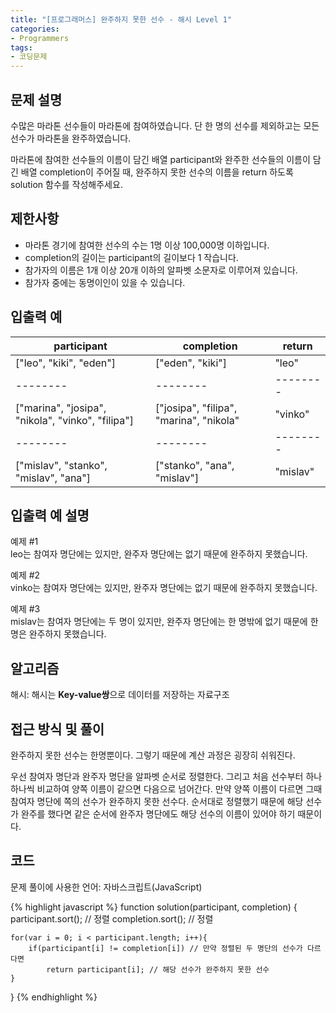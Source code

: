 ```yaml
---
title: "[프로그래머스] 완주하지 못한 선수 - 해시 Level 1"
categories:
- Programmers
tags:
- 코딩문제
---
```


## 문제 설명

수많은 마라톤 선수들이 마라톤에 참여하였습니다. 단 한 명의 선수를 제외하고는 모든 선수가 마라톤을 완주하였습니다.

마라톤에 참여한 선수들의 이름이 담긴 배열 participant와 완주한 선수들의 이름이 담긴 배열 completion이 주어질 때, 완주하지 못한 선수의 이름을 return 하도록 solution 함수를 작성해주세요.

## 제한사항

* 마라톤 경기에 참여한 선수의 수는 1명 이상 100,000명 이하입니다.
* completion의 길이는 participant의 길이보다 1 작습니다.
* 참가자의 이름은 1개 이상 20개 이하의 알파벳 소문자로 이루어져 있습니다.
* 참가자 중에는 동명이인이 있을 수 있습니다.

## 입출력 예



| participant | completion | return |
| -------- | -------- | -------- |
| ["leo", "kiki", "eden"]     | ["eden", "kiki"]     | "leo"     |
| -------- | -------- | -------- |
| ["marina", "josipa", "nikola", "vinko", "filipa"] | ["josipa", "filipa", "marina", "nikola" | "vinko" |
| -------- | -------- | -------- |
| ["mislav", "stanko", "mislav", "ana"] | ["stanko", "ana", "mislav"] | "mislav" |


## 입출력 예 설명

예제 #1 <br>
leo는 참여자 명단에는 있지만, 완주자 명단에는 없기 때문에 완주하지 못했습니다.

예제 #2 <br>
vinko는 참여자 명단에는 있지만, 완주자 명단에는 없기 때문에 완주하지 못했습니다.

예제 #3 <br>
mislav는 참여자 명단에는 두 명이 있지만, 완주자 명단에는 한 명밖에 없기 때문에 한명은 완주하지 못했습니다.

## 알고리즘

해시: 해시는 **Key-value쌍**으로 데이터를 저장하는 자료구조

## 접근 방식 및 풀이

완주하지 못한 선수는 한명뿐이다. 그렇기 때문에 계산 과정은 굉장히 쉬워진다.

우선 참여자 명단과 완주자 명단을 알파벳 순서로 정렬한다. 그리고 처음 선수부터 하나하나씩 비교하여 양쪽 이름이 같으면 다음으로 넘어간다. 만약 양쪽 이름이 다르면 그때 참여자 명단에 쪽의 선수가 완주하지 못한 선수다. 순서대로 정렬했기 때문에 해당 선수가 완주를 했다면 같은 순서에 완주자 명단에도 해당 선수의 이름이 있어야 하기 때문이다.

## 코드
문제 풀이에 사용한 언어: 자바스크립트(JavaScript)

{% highlight javascript %}
function solution(participant, completion) {
    participant.sort(); // 정렬
    completion.sort(); // 정렬
    
    for(var i = 0; i < participant.length; i++){
        if(participant[i] != completion[i]) // 만약 정렬된 두 명단의 선수가 다르다면
            return participant[i]; // 해당 선수가 완주하지 못한 선수
    }
}
{% endhighlight %}
